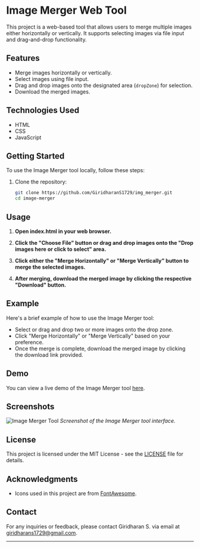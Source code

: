 # Image Merger Web Tool

This project is a web-based tool that allows users to merge multiple images either horizontally or vertically. It supports selecting images via file input and drag-and-drop functionality.

## Features

- Merge images horizontally or vertically.
- Select images using file input.
- Drag and drop images onto the designated area (`dropZone`) for selection.
- Download the merged images.

## Technologies Used

- HTML
- CSS
- JavaScript

## Getting Started

To use the Image Merger tool locally, follow these steps:

1. Clone the repository:
   ```bash
   git clone https://github.com/GiridharanS1729/img_merger.git
   cd image-merger


## Usage

1. **Open index.html in your web browser.**

2. **Click the "Choose File" button or drag and drop images onto the "Drop images here or click to select" area.**

3. **Click either the "Merge Horizontally" or "Merge Vertically" button to merge the selected images.**

4. **After merging, download the merged image by clicking the respective "Download" button.**

## Example

Here's a brief example of how to use the Image Merger tool:

- Select or drag and drop two or more images onto the drop zone.
- Click "Merge Horizontally" or "Merge Vertically" based on your preference.
- Once the merge is complete, download the merged image by clicking the download link provided.

## Demo

You can view a live demo of the Image Merger tool [here](https://imgmrg.netlify.app).

## Screenshots

![Image Merger Tool](assets/screenshots/image-merger-tool.png)
*Screenshot of the Image Merger tool interface.*

## License

This project is licensed under the MIT License - see the [LICENSE](LICENSE) file for details.

## Acknowledgments

- Icons used in this project are from [FontAwesome](https://fontawesome.com/).

## Contact

For any inquiries or feedback, please contact Giridharan S. via email at giridharans1729@gmail.com.

---
